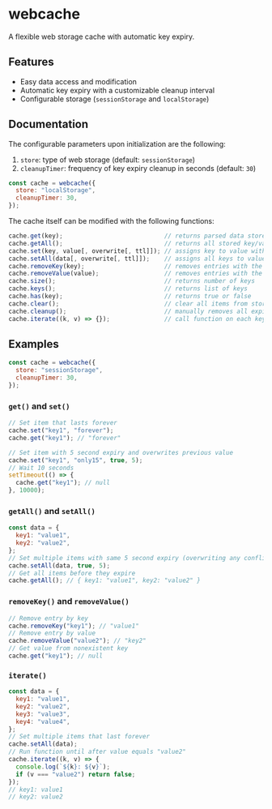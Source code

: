 # webcache

A flexible web storage cache with automatic key expiry.

## Features

- Easy data access and modification
- Automatic key expiry with a customizable cleanup interval
- Configurable storage (`sessionStorage` and `localStorage`)

## Documentation

The configurable parameters upon initialization are the following:

1. `store`: type of web storage (default: `sessionStorage`)
2. `cleanupTimer`: frequency of key expiry cleanup in seconds (default: `30`)

```js
const cache = webcache({
  store: "localStorage",
  cleanupTimer: 30,
});
```

The cache itself can be modified with the following functions:

```js
cache.get(key);                            // returns parsed data stored under key
cache.getAll();                            // returns all stored key/value pairs as an object
cache.set(key, value[, overwrite[, ttl]]); // assigns key to value with expire time in seconds
cache.setAll(data[, overwrite[, ttl]]);    // assigns all keys to values inside the data object
cache.removeKey(key);                      // removes entries with the key, returns the value
cache.removeValue(value);                  // removes entries with the value, returns list of keys
cache.size();                              // returns number of keys
cache.keys();                              // returns list of keys
cache.has(key);                            // returns true or false
cache.clear();                             // clear all items from storage
cache.cleanup();                           // manually removes all expired entries
cache.iterate((k, v) => {});               // call function on each key/value pair, return false to exit
```

## Examples

```js
const cache = webcache({
  store: "sessionStorage",
  cleanupTimer: 30,
});
```

### `get()` and `set()`

```js
// Set item that lasts forever
cache.set("key1", "forever");
cache.get("key1"); // "forever"

// Set item with 5 second expiry and overwrites previous value
cache.set("key1", "only15", true, 5);
// Wait 10 seconds
setTimeout(() => {
  cache.get("key1"); // null
}, 10000);
```

### `getAll()` and `setAll()`

```js
const data = {
  key1: "value1",
  key2: "value2",
};
// Set multiple items with same 5 second expiry (overwriting any conflicts)
cache.setAll(data, true, 5);
// Get all items before they expire
cache.getAll(); // { key1: "value1", key2: "value2" }
```

### `removeKey()` and `removeValue()`

```js
// Remove entry by key
cache.removeKey("key1"); // "value1"
// Remove entry by value
cache.removeValue("value2"); // "key2"
// Get value from nonexistent key
cache.get("key1"); // null
```

### `iterate()`

```js
const data = {
  key1: "value1",
  key2: "value2",
  key3: "value3",
  key4: "value4",
};
// Set multiple items that last forever
cache.setAll(data);
// Run function until after value equals "value2"
cache.iterate((k, v) => {
  console.log(`${k}: ${v}`);
  if (v === "value2") return false;
});
// key1: value1
// key2: value2
```
